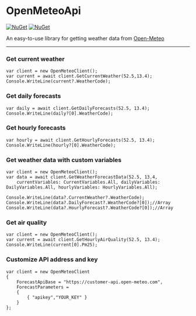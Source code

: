 # OpenMeteoApi

[![NuGet](https://img.shields.io/nuget/v/OpenMeteoApi)](https://www.nuget.org/packages/OpenMeteoApi) [![NuGet](https://img.shields.io/nuget/dt/OpenMeteoApi)](https://www.nuget.org/packages/OpenMeteoApi)

An easy-to-use library for getting weather data from [Open-Meteo](https://open-meteo.com/)

***

### Get current weather

    var client = new OpenMeteoClient();
    var current = await client.GetCurrentWeather(52.5,13.4);
    Console.WriteLine(current?.WeatherCode);

### Get daily forecasts

    var daily = await client.GetDailyForecasts(52.5, 13.4);
    Console.WriteLine(daily?[0].WeatherCode);

### Get hourly forecasts

    var hourly = await client.GetHourlyForecasts(52.5, 13.4);
    Console.WriteLine(hourly?[0].WeatherCode);

### Get weather data with custom variables

    var client = new OpenMeteoClient();
    var data = await client.GetWeatherForecastData(52.5, 13.4,
        currentVariables: CurrentVariables.All, dailyVariables: DailyVariables.All, hourlyVariables: HourlyVariables.All);
        
    Console.WriteLine(data?.CurrentWeather?.WeatherCode);
    Console.WriteLine(data?.DailyForecast?.WeatherCode?[0]);//Array
    Console.WriteLine(data?.HourlyForecast?.WeatherCode?[0]);//Array

### Get air quality

    var client = new OpenMeteoClient();
    var current = await client.GetHourlyAirQuality(52.5, 13.4);
    Console.WriteLine(current[0].Pm25);

### Customize API address and key

    var client = new OpenMeteoClient
    {
        ForecastApiBase = "https://customer-api.open-meteo.com",
        ForecastParameters =
        {
            { "apikey","YOUR_KEY" }
        }
    };
